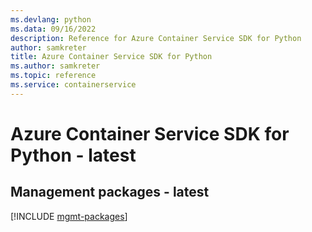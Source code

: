 ```yaml
---
ms.devlang: python
ms.data: 09/16/2022
description: Reference for Azure Container Service SDK for Python
author: samkreter
title: Azure Container Service SDK for Python
ms.author: samkreter
ms.topic: reference
ms.service: containerservice
---
```

# Azure Container Service SDK for Python - latest

## Management packages - latest
[!INCLUDE [mgmt-packages](container-service-mgmt-index.md)]